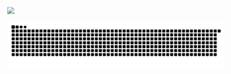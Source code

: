 <div>
  <img src="https://cdn.jsdelivr.net/gh/cuikeyao/cdn/static/gif/coding.gif"/>
</div>









  ![亮色](https://raw.githubusercontent.com/cuikeyao/cuikeyao/output/github-contribution-grid-snake.svg)
  
